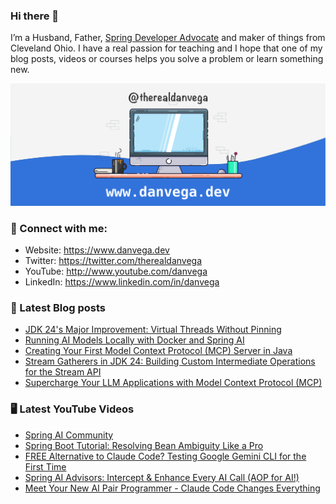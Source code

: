 ### Hi there 👋

I’m a Husband, Father, [Spring Developer Advocate](https://tanzu.vmware.com/developer/advocates/) and maker of things from Cleveland Ohio. I have a real passion for teaching and I hope that one of my blog posts, videos or courses helps you solve a problem or learn something new.

![Profile Header](./github_profile_header.png)

### 🤝 Connect with me:

- Website: https://www.danvega.dev
- Twitter: https://twitter.com/therealdanvega
- YouTube: http://www.youtube.com/danvega
- LinkedIn: https://www.linkedin.com/in/danvega

### 📝 Latest Blog posts

<!-- BLOG-POST-LIST:START -->
- [JDK 24's Major Improvement: Virtual Threads Without Pinning](https://www.danvega.dev/blog/jdk-24-virtual-threads-without-pinning)
- [Running AI Models Locally with Docker and Spring AI](https://www.danvega.dev/blog/docker-model-runner)
- [Creating Your First Model Context Protocol (MCP) Server in Java](https://www.danvega.dev/blog/creating-your-first-mcp-server-java)
- [Stream Gatherers in JDK 24: Building Custom Intermediate Operations for the Stream API](https://www.danvega.dev/blog/stream-gatherers)
- [Supercharge Your LLM Applications with Model Context Protocol (MCP)](https://www.danvega.dev/blog/model-context-protocol-introduction)<!-- BLOG-POST-LIST:END -->

### 🖥 Latest YouTube Videos

<!-- YOUTUBE:START -->
- [Spring AI Community](https://www.youtube.com/shorts/ueGEfejLSDY)
- [Spring Boot Tutorial: Resolving Bean Ambiguity Like a Pro](https://www.youtube.com/watch?v=jCjHAD94c8A)
- [FREE Alternative to Claude Code? Testing Google Gemini CLI for the First Time](https://www.youtube.com/watch?v=IRqMr-u8PMQ)
- [Spring AI Advisors: Intercept &amp; Enhance Every AI Call &lpar;AOP for AI!&rpar;](https://www.youtube.com/watch?v=1MGiDBI2Ci4)
- [Meet Your New AI Pair Programmer - Claude Code Changes Everything](https://www.youtube.com/watch?v=-jYlp2oJh_o)
<!-- YOUTUBE:END -->
